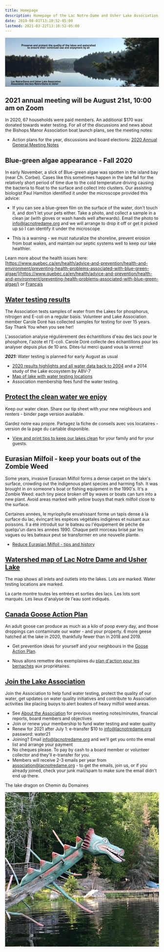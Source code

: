 ```yaml
---
title: Homepage
description: Homepage of the Lac Notre-Dame and Usher Lake Association in La Pêche Québec Canada
date: 2019-08-01T13:10:52-05:00
lastmod: 2021-03-22T13:10:52-05:00
---
```

<div>
<img src="/assets/img/lake-assoc-photo.jpg" class="img-fluid py-3" alt="view of still water of lake says Preserve and protect the quality of the lakes and watershed to ensure their continued use and enjoyment by all with title Lac Notre-Dame and Usher Lake Association" />
</div>

## 2021 annual meeting will be August 21st, 10:00 am on Zoom

In 2020, 67 households were paid members. An additional $170 was donated towards water testing. For all of the discussions and news about the Bishops Manor Association boat launch plans, see the meeting notes:
  
* Action plans for the year, discussions and board elections: [2020 Annual General Meeting Notes](/about/2020boardreport/)

## Blue-green algae appearance - Fall 2020

In early November, a slick of Blue-green algae was spotten in the island bay (near Ch. Corbei). Cases like this sometimes happen in the late fall for the relatively short period of time due to the cold temperature driving causing the bacteria to float to the surface and collect into clusters. Our assisting biologist Paul Hamilton identified it under the microscope provided this advice:

* If you can see a blue-green film on the surface of the water, don't touch it, and don't let your pets either. Take a photo, and collect a sample in a clean jar (with gloves or wash hands well afterwards). Email the photo to info@lacnotredame.org and we will arrange to drop it off or get it picked up so I can identify it under the microscope

* This is a warning - we must naturalize the shoreline, prevent erosion from boat wakes,  and maintain our septic systems well to keep our lake healthier.  

Learn more about the health issues here: [https://www.quebec.ca/en/health/advice-and-prevention/health-and-environment/preventing-health-problems-associated-with-blue-green-algae/](https://www.quebec.ca/en/health/advice-and-prevention/health-and-environment/preventing-health-problems-associated-with-blue-green-algae/) or [Français](https://www.quebec.ca/sante/conseils-et-prevention/sante-et-environnement/algues-bleu-vert/)

## [Water testing results](/water/qualityreports/)

The Association tests samples of water from the Lakes for phosphorus, nitrogen and E-coli on a regular basis. Volunteer and Lake Association member Carole Doré has collected samples for testing for over 15 years. Say Thank You when you see her!

L'association analyse régulièrement des échantillons d'eau des lacs pour le phosphore, l'azote et l'E-coli. Carole Doré collecte des échantillons pour les analyser depuis plus de 10 ans. Dites-lui merci quand vous la verrez!

***2021:***  Water testing is planned for early August as usual

* [2020 results highlights and all water data back to 2004](/water/qualityreports/) and a 2014 study of the Lake ecosystem by ABV-7
* [Map of lake with water testing locations](/map/maps/)
* Association membership fees fund the water testing.

## [Protect the clean water we enjoy](/water/keepclean/)

Keep our water clean. Share our tip sheet with your new neighbours and renters - binder page version available.

Gardez notre eau propre. Partagez la fiche de conseils avec vos locataires - version de la page du cartable disponible.

* [View and print tips to keep our lakes clean](/water/keepclean/) for your family and for your guests.

## Eurasian Milfoil - keep your boats out of the Zombie Weed

Some years, invasive Eurasian Milfoil forms a dense carpet on the lake's surface, crowding out the indigenous plant species and harming fish. It was brought in on someone's boat or fishing equipment in the 1990's. It's a Zombie Weed: each tiny piece broken off by waves or boats can turn into a new plant. Avoid areas marked with yellow buoys that mark milfoil close to the surface.

Certaines années, le myriophylle envahissant forme un tapis dense à la surface du lac, évinçant les espèces végétales indigènes et nuisant aux poissons. Il a été introduit sur le bateau ou l'équipement de pêche de quelqu'un dans les années 1990. Chaque petit morceau brisé par les vagues ou les bateaux peut se transformer en une nouvelle plante.
  
* [Reduce Eurasian Milfoil - tips and history](/water/lnd-milfoil/)

## [Watershed map of Lac Notre Dame and Usher Lake](/map/maps/)

The map shows all inlets and outlets into the lakes. Lots are marked. Water testing locations are marked.

La carte montre toutes les entrées et sorties des lacs. Les lots sont marqués. Les lieux d'analyse de l'eau sont indiqués.

## [Canada Goose Action Plan](/water/gooseaction/)

An adult goose can produce as much as a kilo of poop every day, and those droppings can contaminate our water - and your property. 6 more geese hatched at the lake in 2020, thankfully fewer than in 2018 and 2019.

* Get prevention ideas for yourself and your neighbours in the [Goose Action Plan](/water/gooseaction/).

* Nous allons remettre des exemplaires du [plan d'action pour les bernaches](/water/gooseaction/) aux propriétaires.

## [Join the Lake Association](/about/about/)

Join the Association to help fund water testing, protect the quality of our water, get updates on water quality initiatives and contribute to Association activities like placing buoys to alert boaters of heavy milfoil weed areas.

* See [About the  Association](/about/about/) for previous meeting notes/minutes, financial reports, board members and objectives
* Join or renew your membership to fund water testing and water quality
* Renew for 2021 after July 1: e-transfer $10 to info@lacnotredame.org  password: water21
* Joining? Email info@lacnotredame.org and we'll get you onto the email list and arrange your payment
* No cheques please. To pay by cash to a board member or volunteer collector and they'll e-transfer for you.
* Members will receive 2-3 emails per year from association@lacnotredame.org - to get the emails, join us, or if you already joined, check your junk mail/spam to make sure the email didn't end up there.
  
The lake dragon on Chemin du Domaines

<img src="/assets/img/dragon.jpg" class="img-fluid py-3" alt="photo of log painted like a dragon" />
